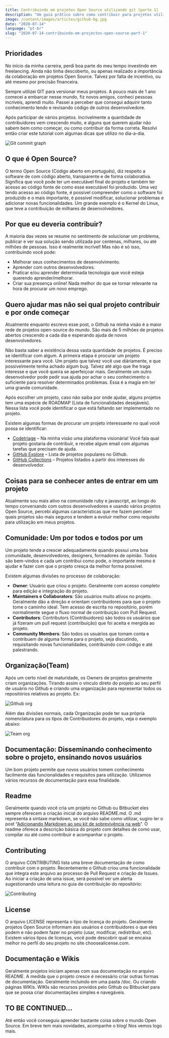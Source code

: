 ```yaml
---
title: Contribuindo em projetos Open Source utilizando git [parte 1]
description: "Um guia prático sobre como contribuir para projetos utilizando git e github"
image: /content/images/articles/github-bg.jpg
date: "2020-07-14"
language: "pt-br"
slug: "2020-07-14-contribuindo-em-projectos-open-source-part-1"
---
```


## Prioridades

No início da minha carreira, perdi boa parte do meu tempo investindo em freelancing. Ainda não tinha descoberto, ou apenas realizado a importância da colaboração em projetos Open Source. Talvez por falta de incentivo, ou até mesmo por precisão financeira.

Sempre utilizei GIT para versionar meus projetos. A pouco mais de 1 ano comecei a embarcar nesse mundo, fiz novos amigos, conheci pessoas incríveis, aprendi muito. Passei a perceber que consegui adquirir tanto conhecimento lendo e revisando código de outros desenvolvedore.

Após participar de vários projetos. Incrivelmente a quantidade de contribuidores vem crescendo muito, e alguns que querem ajudar não sabem bem como começar, ou como contribuir da forma correta. Resolvi então criar este tutorial com algumas dicas que utilizo no dia-a-dia.

<img src="/content/images/articles/git-commit-graph.png" alt="Git commit graph" />

## O que é Open Source?

O termo Open Source (Código aberto em português), diz respeito a software de com código aberto, transparente e de forma colaborativa. Significa que você pode ter um executável final do projeto e também ter acesso ao código fonte de como esse executável foi produzido. Uma vez tendo acesso ao código fonte, é possível compreender como o software foi produzido e o mais importante, é possível modificar, solucionar problemas e adicionar novas funcionalidades. Um grande exemplo é o Kernel do Linux, que teve a contribuição de milhares de desenvolvedores.

## Por que eu deveria contribuir?

A maioria das vezes se resume no sentimento de solucionar um problema, publicar e ver sua solução sendo utilizada por centenas, milhares, ou até milhões de pessoas. Isso é realmente incrível!
Mas não é só isso, contribuindo você pode:

* Melhorar seus conhecimentos de desenvolvimento.
* Aprender com outros desenvolvedores.
* Praticar e/ou aprender determinada tecnologia que você esteja querendo aprender/melhorar.
* Criar sua presença online! Nada melhor do que se tornar relevante na hora de procurar um novo emprego.

## Quero ajudar mas não sei qual projeto contribuir e por onde começar

Atualmente enquanto escrevo esse post, o Github na minha visão é a maior rede de projetos open-source do mundo. São mais de 5 milhões de projetos abertos crescendo a cada dia e esperando ajuda de novos desenvolvedores.

Não basta saber a existência dessa vasta quantidade de projetos. É preciso se identificar com algum. A primeira etapa é procurar um projeto interessante para você. Um projeto que talvez você use diáriamente, e que possivelmente tenha achado algum bug. Talvez até algo que lhe traga interesse e que você queira se aperfeiçoar mais. Geralmente um outro desenvolvedor pode pedir sua ajuda por achar o seu conhecimento o suficiente para resolver determinados problemas. Essa é a magia em ter uma grande comunidade.

Após escolher um projeto, caso não saiba por onde ajudar, alguns projetos tem uma espécie de ROADMAP (Lista de funcionalidades desejáveis). Nessa lista você pode identificar o que está faltando ser implementado no projeto.

Existem algumas formas de procurar um projeto interessante no qual você possa se identificar:

* [Codetriage](http://www.codetriage.com/) – Na minha visão uma plataforma visionária! Você fala qual projeto gostaria de contribuir, e recebe algum email com algumas tarefas que precisam de ajuda.
* [GitHub Explore](https://github.com/explore) – Lista de projetos populares no Github.
* [GitHub Collections](https://github.com/collections) – Projetos listados a partir dos interesses do desenvolvedor.

## Coisas para se conhecer antes de entrar em um projeto

Atualmente sou mais ativo na comunidade ruby e javascript, ao longo do tempo conversando com outros desenvolvedores e usando vários projetos Open Source, percebi algumas características que me fazem perceber quais projetos são mais seguros e tendem a evoluir melhor como requisito para utilização em meus projetos.

## Comunidade: Um por todos e todos por um

Um projeto tende a crescer adequadamente quando possui uma boa comunidade, desenvolvedores, designers, formadores de opinião. Todos são bem-vindos e cada um contribui como pode, o importante mesmo é ajudar e fazer com que o projeto cresça da melhor forma possível.

Existem algumas divisões no processo de colaboração:

* **Owner**: Usuário que criou o projeto. Geralmente com acesso completo para edição e integração do projeto.
* **Maintainers e Collaborators**: São usuários muito ativos no projeto. Geralmente dão a direção e orientam contribuidores para que o projeto tome o caminho ideal. Tem acesso de escrita no repositório, porém normalmente segue o fluxo normal de contribuição com Pull Request.
* **Contributors**: Contributors (Contribuidores) são todos os usuários que já fizeram um pull request (contribuição) que foi aceita e mergida ao projeto.
* **Community Members**: São todos os usuários que tomam conta e contribuem de alguma forma para o projeto, seja discutindo, requisitando novas funcionalidades, contribuindo com código e até palestrando.

## Organização(Team)

Após um certo nível de maturidade, os Owners de projetos geralmente criam organizações. Tirando assim o vínculo direto do projeto ao seu perfil de usuário no Github e criando uma organização para representar todos os repositórios relativos ao projeto. Ex:

<img src="/content/images/articles/github-org.png" alt="Github org" />


Além das divisões normais, cada Organização pode ter sua própria nomenclatura para os tipos de Contribuidores do projeto, veja o exemplo abaixo:

<img src="/content/images/articles/team-org.png" alt="Team org" />

## Documentação: Disseminando conhecimento sobre o projeto, ensinando novos usuários
Um bom projeto permite que novos usuários tomem conhecimento facilmente das funcionalidades e requisitos para utilização. Utilizamos vários recursos de documentação para essa finalidade.

## Readme

Geralmente quando você cria um projeto no Github ou Bitbucket eles sempre oferecem a criação inicial do arquivo README.md. O .md representa a sintaxe markdown, se você não sabe como utilizar, sugiro ler o post “[Adicionando Markdown ao seu kit de sobrevivência na web](https://medium.com/@pragmaticivan/contribuindo-em-projetos-open-source-utilizando-git-parte-1-d2b160e0abb5)”. O readme oferece a descrição básica do projeto com detalhes de como usar, compilar ou até como contribuir e acompanhar o projeto.

## Contributing

O arquivo CONTRIBUTING lista uma breve documentação de como contribuir com o projeto. Recentemente o Github criou uma funcionalidade que integra este arquivo ao processo de Pull Request e criação de Issues. Ao iniciar a criação de uma issue, será possível ver um alerta sugestionando uma leitura no guia de contribuição do repositório:


<img src="/content/images/articles/contributing.png" alt="Contributing" />


## License

O arquivo LICENSE representa o tipo de licença do projeto. Geralmente projetos Open Source informam aos usuários e contribuidores o que eles podem e não podem fazer no projeto (usar, modificar, redistribuir, etc). Existem vários tipos de licenças, você pode descobrir qual se encaixa melhor no perfil do seu projeto no site choosealicense.com.

## Documentação e Wikis

Geralmente projetos iniciam apenas com sua documentação no arquivo README. A medida que o projeto cresce é necessário criar outras formas de documentação. Geralmente incluindo em uma pasta /doc. Ou criando páginas WIKIs. WIKIs são recursos providos pelo Github ou Bitbucket para que se possa criar documentações simples e navegáveis.

## TO BE CONTINUED…
Até então você conseguiu aprender bastante coisa sobre o mundo Open Source. Em breve tem mais novidades, acompanhe o blog! Nos vemos logo mais.
